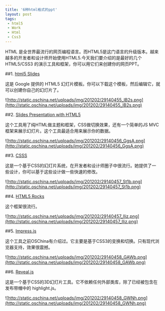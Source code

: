 ```yaml
---
title: '6种html格式的ppt'
layout: post
tags:
 - html5
 - Work
 - Html
 - Css3
---
```


HTML 是全世界最流行的网页编程语言。而HTML5是这门语言的升级版本。越来越多的开发者和设计师开始使用HTML5.今天我们要介绍的是最好的几个 HTML5/CSS3 的演示工具和框架，你可以用它们来创建你的网页PPT。

<!--more-->

##1. [html5 Slides](http://code.google.com/p/html5slides/)

这是 Google 提供的 HTML5 幻灯片模板。你可以下载这个模板，然后编辑它，就可以创建你自己的幻灯片了。

![http://static.oschina.net/uploads/img/201202/29140455_IB2s.png](http://static.oschina.net/uploads/img/201202/29140455_IB2s.png)

##2. [Slides Presentation with HTML5](https://github.com/briancavalier/slides) 

这个工具用了纯HTML做主题和框架，CSS做切换效果，还有一个简单的JS MVC框架来展示幻灯片。这个工具最适合用来展示你的数据。

![http://static.oschina.net/uploads/img/201202/29140456_GgsA.png](http://static.oschina.net/uploads/img/201202/29140456_GgsA.png)

##3. [CSSS](https://github.com/LeaVerou/CSSS) 

这是一个基于CSS的幻灯片系统，在开发者和设计师圈子中很流行。她提供了一些设计，你可以基于这些设计做一些快速的修改。

![http://static.oschina.net/uploads/img/201202/29140457_St1b.png](http://static.oschina.net/uploads/img/201202/29140457_St1b.png)

##4. [HTML5 Rocks](http://slides.html5rocks.com/#title-slide) 

这个框架很流行。

![http://static.oschina.net/uploads/img/201202/29140457_lIiz.png](http://static.oschina.net/uploads/img/201202/29140457_lIiz.png)

##5. [Impress.js](https://github.com/bartaz/impress.js) 

这个工具之前OSChina有介绍过。它主要是基于CSS3的变换和切换。只有现代浏览器支持，效果很震撼。

![http://static.oschina.net/uploads/img/201202/29140458_GAWb.png](http://static.oschina.net/uploads/img/201202/29140458_GAWb.png)

##6. [Reveal.js](https://github.com/hakimel/reveal.js)

这是一个基于CSS的3D幻灯片工具。它不依赖任何外部类库，除了已经被包含在发布带帽中的 highlight.js。

![http://static.oschina.net/uploads/img/201202/29140458_GWNh.png](http://static.oschina.net/uploads/img/201202/29140458_GWNh.png)

